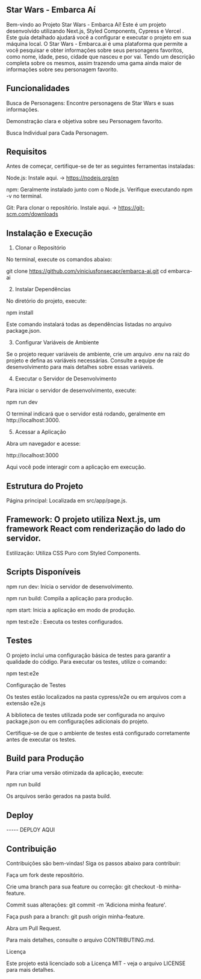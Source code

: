 

## Star Wars - Embarca Aí

Bem-vindo ao Projeto Star Wars - Embarca Aí! Este é um projeto desenvolvido utilizando Next.js, Styled Components, Cypress e Vercel . Este guia detalhado ajudará você a configurar e executar o projeto em sua máquina local.
O Star Wars - Embarca.ai é uma plataforma que permite a você pesquisar e obter informações sobre seus personagens favoritos, como nome, idade, peso, cidade que nasceu e por vai. Tendo um descrição completa sobre os mesmos, assim trazendo uma gama ainda maior de informações sobre seu personagem favorito.

## Funcionalidades

Busca de Personagens: Encontre personagens de Star Wars e suas informações.

Demonstração clara e objetiva sobre seu Personagem favorito. 

Busca Individual para Cada Personagem.

## Requisitos

Antes de começar, certifique-se de ter as seguintes ferramentas instaladas:

Node.js: Instale aqui. -> https://nodejs.org/en

npm: Geralmente instalado junto com o Node.js. Verifique executando npm -v no terminal.

Git: Para clonar o repositório. Instale aqui. -> https://git-scm.com/downloads

## Instalação e Execução

1. Clonar o Repositório

No terminal, execute os comandos abaixo:

git clone https://github.com/viniciusfonsecapr/embarca-ai.git
cd embarca-ai

2. Instalar Dependências

No diretório do projeto, execute:

npm install

Este comando instalará todas as dependências listadas no arquivo package.json.

3. Configurar Variáveis de Ambiente

Se o projeto requer variáveis de ambiente, crie um arquivo .env na raiz do projeto e defina as variáveis necessárias. Consulte a equipe de desenvolvimento para mais detalhes sobre essas variáveis.

4. Executar o Servidor de Desenvolvimento

Para iniciar o servidor de desenvolvimento, execute:

npm run dev

O terminal indicará que o servidor está rodando, geralmente em http://localhost:3000.

5. Acessar a Aplicação

Abra um navegador e acesse:

http://localhost:3000

Aqui você pode interagir com a aplicação em execução.

## Estrutura do Projeto

Página principal: Localizada em src/app/page.js.

## Framework: O projeto utiliza Next.js, um framework React com renderização do lado do servidor.

Estilização: Utiliza CSS Puro com Styled Components.

## Scripts Disponíveis

npm run dev: Inicia o servidor de desenvolvimento.

npm run build: Compila a aplicação para produção.

npm start: Inicia a aplicação em modo de produção.

npm test:e2e : Executa os testes configurados.

## Testes

O projeto inclui uma configuração básica de testes para garantir a qualidade do código. Para executar os testes, utilize o comando:

npm test:e2e

Configuração de Testes

Os testes estão localizados na pasta cypress/e2e ou em arquivos com a extensão e2e.js

A biblioteca de testes utilizada pode ser configurada no arquivo package.json ou em configurações adicionais do projeto.

Certifique-se de que o ambiente de testes está configurado corretamente antes de executar os testes.


## Build para Produção

Para criar uma versão otimizada da aplicação, execute:

npm run build

Os arquivos serão gerados na pasta build.

## Deploy

 ----- DEPLOY AQUI

## Contribuição

Contribuições são bem-vindas! Siga os passos abaixo para contribuir:

Faça um fork deste repositório.

Crie uma branch para sua feature ou correção: git checkout -b minha-feature.

Commit suas alterações: git commit -m 'Adiciona minha feature'.

Faça push para a branch: git push origin minha-feature.

Abra um Pull Request.

Para mais detalhes, consulte o arquivo CONTRIBUTING.md.

Licença

Este projeto está licenciado sob a Licença MIT - veja o arquivo LICENSE para mais detalhes.
